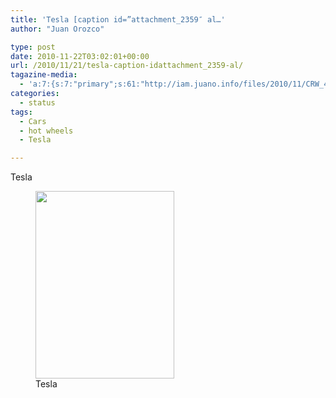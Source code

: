```yaml
---
title: 'Tesla [caption id=”attachment_2359″ al…'
author: "Juan Orozco" 

type: post
date: 2010-11-22T03:02:01+00:00
url: /2010/11/21/tesla-caption-idattachment_2359-al/
tagazine-media:
  - 'a:7:{s:7:"primary";s:61:"http://iam.juano.info/files/2010/11/CRW_4880.CRW_-222x300.jpg";s:6:"images";a:1:{s:61:"http://iam.juano.info/files/2010/11/CRW_4880.CRW_-222x300.jpg";a:6:{s:8:"file_url";s:61:"http://iam.juano.info/files/2010/11/CRW_4880.CRW_-222x300.jpg";s:5:"width";s:3:"222";s:6:"height";s:3:"300";s:4:"type";s:5:"image";s:4:"area";s:5:"66600";s:9:"file_path";s:0:"";}}s:6:"videos";a:0:{}s:11:"image_count";s:1:"1";s:6:"author";s:7:"8033531";s:7:"blog_id";s:8:"17975075";s:9:"mod_stamp";s:19:"2010-11-22 03:02:01";}'
categories:
  - status
tags:
  - Cars
  - hot wheels
  - Tesla

---
```

Tesla
  
<figure id="attachment_2359" aria-describedby="caption-attachment-2359" style="width: 222px" class="wp-caption alignnone"><a href="http://iam.juano.info/?attachment_id=2359" rel="attachment wp-att-2359"><img src="https://i0.wp.com/iam.juano.info/files/2010/11/CRW_4880.CRW_-222x300.jpg?resize=222%2C300" alt="" width="222" height="300" class="size-medium wp-image-2359" data-recalc-dims="1" /></a><figcaption id="caption-attachment-2359" class="wp-caption-text">Tesla</figcaption></figure>